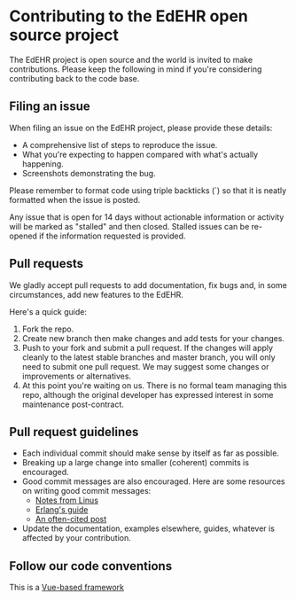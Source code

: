 # Contributing to the EdEHR open source project

The EdEHR project is open source and the world is invited to make contributions. Please keep the following in mind if you're considering contributing back to the code base.

## Filing an issue
When filing an issue on the EdEHR project, please provide these details:

- A comprehensive list of steps to reproduce the issue.
- What you're expecting to happen compared with what's actually happening.
- Screenshots demonstrating the bug.

Please remember to format code using triple backticks (`) so that it is neatly formatted when the issue is posted.

Any issue that is open for 14 days without actionable information or activity will be marked as "stalled" and then closed. Stalled issues can be re-opened if the information requested is provided.

## Pull requests
We gladly accept pull requests to add documentation, fix bugs and, in some circumstances, add new features to the EdEHR.

Here's a quick guide:
1. Fork the repo.
2. Create new branch then make changes and add tests for your changes.
3. Push to your fork and submit a pull request. If the changes will apply cleanly to the latest stable branches and master branch, you will only need to submit one pull request. We may suggest some changes or improvements or alternatives.
4. At this point you're waiting on us. There is no formal team managing this repo, although the original developer has expressed interest in some maintenance post-contract. 

## Pull request guidelines
- Each individual commit should make sense by itself as far as possible.
- Breaking up a large change into smaller (coherent) commits is encouraged.
- Good commit messages are also encouraged. Here are some resources on writing good commit messages:
  - [Notes from Linus](https://github.com/torvalds/subsurface/commit/b6590150d68df528efd40c889ba6eea476b39873)
  - [Erlang's guide](https://github.com/erlang/otp/wiki/Writing-good-commit-messages)
  - [An often-cited post](http://tbaggery.com/2008/04/19/a-note-about-git-commit-messages.html)
- Update the documentation, examples elsewhere, guides, whatever is affected by your contribution.

## Follow our code conventions
This is a [Vue-based framework](https://vuejs.org/v2/guide/)
